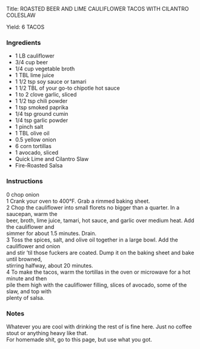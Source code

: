 <!DOCTYPE HTML PUBLIC "-//W3C//DTD HTML 4.0 Transitional//EN">
<html>
  <head>
  <title>ROASTED BEER AND LIME CAULIFLOWER TACOS WITH CILANTRO COLESLAW</title><link rel='stylesheet' href='style.css' type='text/css'><meta http-equiv="Content-Style-Stype" content="text/css">
     <meta http-equiv="Content-Type" content="text/html;charset=utf-8">
     </head><body><div class="recipe" itemscope itemtype="http://schema.org/Recipe"><div class='header'><p class="title"><span class="label">Title:</span> <span itemprop="name">ROASTED BEER AND LIME CAULIFLOWER TACOS WITH CILANTRO COLESLAW</span></p>
<p class="yields"><span class="label">Yield:</span> <span itemprop="recipeYield">6 TACOS</span></p>
</div><div class="ing"><h3>Ingredients</h3><ul class="ing"><li class="ing" itemprop="ingredients">1 LB cauliflower </li>
<li class="ing" itemprop="ingredients">3/4 cup beer </li>
<li class="ing" itemprop="ingredients">1/4 cup vegetable broth </li>
<li class="ing" itemprop="ingredients">1 TBL lime juice </li>
<li class="ing" itemprop="ingredients">1 1/2 tsp soy sauce or tamari </li>
<li class="ing" itemprop="ingredients">1 1/2 TBL of your go-to chipotle hot sauce </li>
<li class="ing" itemprop="ingredients">1 to 2 clove garlic, sliced </li>
<li class="ing" itemprop="ingredients">1 1/2 tsp chili powder </li>
<li class="ing" itemprop="ingredients">1 tsp smoked paprika </li>
<li class="ing" itemprop="ingredients">1/4 tsp ground cumin </li>
<li class="ing" itemprop="ingredients">1/4 tsp garlic powder </li>
<li class="ing" itemprop="ingredients">1 pinch salt </li>
<li class="ing" itemprop="ingredients">1 TBL olive oil </li>
<li class="ing" itemprop="ingredients">0.5 yellow onion </li>
<li class="ing" itemprop="ingredients">6 corn tortillas </li>
<li class="ing" itemprop="ingredients">1 avocado, sliced </li>
<li class="ing" itemprop="ingredients">Quick Lime and Cilantro Slaw </li>
<li class="ing" itemprop="ingredients">Fire-Roasted Salsa </li>
</ul>
</div>
<div class="instructions"><h3 class="Instructions">Instructions</h3><div itemprop="recipeInstructions"><p>0 chop onion<br>1 Crank your oven to 400°F. Grab a rimmed baking sheet.<br>2 Chop the cauliflower into small florets no bigger than a quarter. In a saucepan, warm the<br>beer, broth, lime juice, tamari, hot sauce, and garlic over medium heat. Add the cauliflower and<br>simmer for about 1.5 minutes. Drain.<br>3 Toss the spices, salt, and olive oil together in a large bowl. Add the cauliflower and onion<br>and stir ’til those fuckers are coated. Dump it on the baking sheet and bake until browned,<br>stirring halfway, about 20 minutes.<br>4 To make the tacos, warm the tortillas in the oven or microwave for a hot minute and then<br>pile them high with the cauliflower filling, slices of avocado, some of the slaw, and top with<br>plenty of salsa.</p></div></div><div class="modifications"><h3 class="Notes">Notes</h3><p>Whatever you are cool with drinking the rest of is fine here. Just no coffee stout or anything heavy like that.<br> For homemade shit, go to this page, but use what you got.</p></div></div>

</body>
</html>